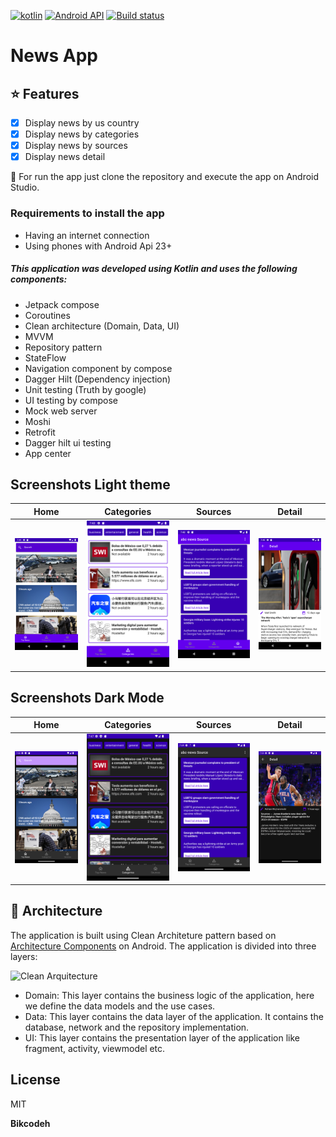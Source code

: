 [![kotlin](https://img.shields.io/github/languages/top/bikcodeh/ToDoApp.svg?style=for-the-badge&color=blueviolet)](https://kotlinlang.org/) [![Android API](https://img.shields.io/badge/api-23%2B-brightgreen.svg?style=for-the-badge)](https://android-arsenal.com/api?level=23) [![Build status](https://build.appcenter.ms/v0.1/apps/86493375-a9cd-491f-a2b3-43176506e6d2/branches/main/badge)](https://appcenter.ms)

# News App  

## :star: Features

- [x] Display news by us country
- [x] Display news by categories
- [x] Display news by sources
- [x] Display news detail

:runner: For run the app just clone the repository and execute the app on Android Studio.

### Requirements to install the app
- Having an internet connection
- Using phones with Android Api 23+

##### This application was developed using Kotlin and uses the following components:
- Jetpack compose
- Coroutines
- Clean architecture (Domain, Data, UI)
- MVVM
- Repository pattern
- StateFlow
- Navigation component by compose
- Dagger Hilt (Dependency injection)
- Unit testing (Truth by google)
- UI testing by compose
- Mock web server
- Moshi
- Retrofit
- Dagger hilt ui testing
- App center

## Screenshots Light theme
 | Home |     Categories    |  Sources  |   Detail    |
 | :----: | :---------: | :-------: | :-----------: |
 |![Home](assets/home.png?raw=true)|![Categories](assets/categories.png?raw=true)|![Sources](assets/sources.png?raw=true)|![Detail](assets/detail.png?raw=true)|

## Screenshots Dark Mode
 | Home |     Categories    |  Sources  |   Detail    |
 | :----: | :---------: | :-------: | :-----------: |
 |![Home dark](assets/home_dark.png?raw=true)|![Categories dark](assets/categories_dark.png?raw=true)|![Sources dark dark](assets/sources_dark.png?raw=true)|![Detail dark](assets/detail_dark.png?raw=true)|

## :dart: Architecture

The application is built using Clean Architeture pattern based on [Architecture Components](https://developer.android.com/jetpack/guide#recommended-app-arch) on Android. The application is divided into three layers:

![Clean Arquitecture](https://devexperto.com/wp-content/uploads/2018/10/clean-architecture-own-layers.png)

- Domain: This layer contains the business logic of the application, here we define the data models and the use cases.
- Data: This layer contains the data layer of the application. It contains the database, network and the repository implementation.
- UI: This layer contains the presentation layer of the application like fragment, activity, viewmodel etc.

## License

MIT

**Bikcodeh**
